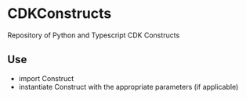 # CDKConstructs
Repository of Python and Typescript CDK Constructs

## Use
- import Construct
- instantiate Construct with the appropriate parameters (if applicable)
